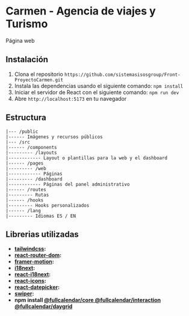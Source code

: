 # Carmen - Agencia de viajes y Turismo
Página web

## Instalación
1. Clona el repositorio `https://github.com/sistemasisosgroup/Front-ProyectoCarmen.git`
2. Instala las dependencias usando el siguiente comando: `npm install`
3. Iniciar el servidor de React con el siguiente comando: `npm run dev`
4. Abre `http://localhost:5173` en tu navegador

## Estructura

```
|--- /public
|------ Imágenes y recursos públicos
|--- /src
|------ /components
|--------- /layouts
|------------ Layout o plantillas para la web y el dashboard
|------ /pages
|--------- /web
|------------ Páginas
|--------- /dashboard
|------------ Páginas del panel administrativo
|------ /routes
|--------- Rutas
|------ /hooks
|--------- Hooks personalizados
|------ /lang
|--------- Idiomas ES / EN
```

## Librerias utilizadas
- **[tailwindcss](https://tailwindcss.com):**
- **[react-router-dom](https://reactrouter.com):**
- **[framer-motion](https://www.framer.com/motion/):**
- **[i18next](https://www.i18next.com/):**
- **[react-i18next]():**
- **[react-icons](https://react-icons.github.io/react-icons/):**
- **[react-datepicker]():**
- **[swiper](https://swiperjs.com/react):**
- **npm install [@fullcalendar/core @fullcalendar/interaction @fullcalendar/daygrid]()**

